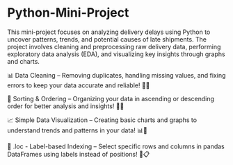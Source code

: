 # Python-Mini-Project
This mini-project focuses on analyzing delivery delays using Python to uncover patterns, trends, and potential causes of late shipments. The project involves cleaning and preprocessing raw delivery data, performing exploratory data analysis (EDA), and visualizing key insights through graphs and charts.

📊 Data Cleaning – Removing duplicates, handling missing values, and fixing errors to keep your data accurate and reliable! 🧹✨

🔢 Sorting & Ordering – Organizing your data in ascending or descending order for better analysis and insights! 📑📌

📈 Simple Data Visualization – Creating basic charts and graphs to understand trends and patterns in your data! 📊🎨

📍 .loc - Label-based Indexing – Select specific rows and columns in pandas DataFrames using labels instead of positions! 🔖📋
